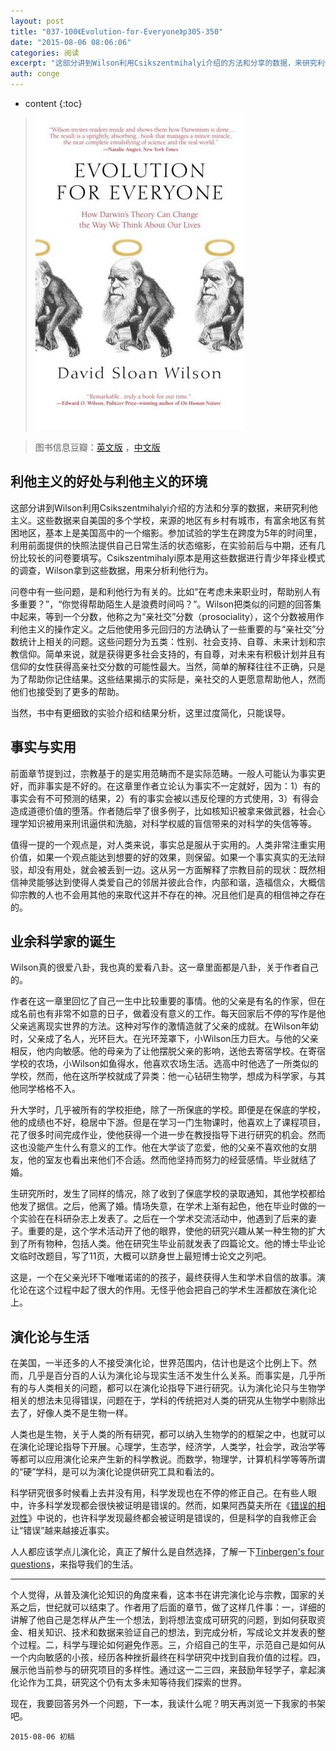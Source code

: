 ```yaml
---
layout: post
title: "037-100《Evolution-for-Everyone》p305-350"
date: "2015-08-06 08:06:06"
categories: 阅读
excerpt: "这部分讲到Wilson利用Csikszentmihalyi介绍的方法和分享的数据，来研究利他主义。这些数据来自美国的多个学校，来源的地区有乡村有城市，有富余地区有贫困地区，基本上是美国高中的一个缩影..."
auth: conge
---
```

* content
{:toc}

>  ![Evolution for Everyone 封面](assets/images/阅读/118382-82fb2ece17c628e9.jpg)

> 图书信息豆瓣：[英文版](http://book.douban.com/subject/2570988/) ，[中文版](http://book.douban.com/subject/10588813/)


## 利他主义的好处与利他主义的环境

这部分讲到Wilson利用Csikszentmihalyi介绍的方法和分享的数据，来研究利他主义。这些数据来自美国的多个学校，来源的地区有乡村有城市，有富余地区有贫困地区，基本上是美国高中的一个缩影。参加试验的学生在跨度为5年的时间里，利用前面提供的快照法提供自己日常生活的状态缩影，在实验前后与中期，还有几份比较长的问卷要填写。Csikszentmihalyi原本是用这些数据进行青少年择业模式的调查，Wilson拿到这些数据，用来分析利他行为。

问卷中有一些问题，是和利他行为有关的。比如“在考虑未来职业时，帮助别人有多重要？”，“你觉得帮助陌生人是浪费时间吗？”。Wilson把类似的问题的回答集中起来，等到一个分数，他称之为“亲社交”分数（prosociality），这个分数被用作利他主义的操作定义。之后他使用多元回归的方法确认了一些重要的与“亲社交”分数统计上相关的问题。这些问题分为五类：性别、社会支持、自尊、未来计划和宗教信仰。简单来说，就是获得更多社会支持的，有自尊，对未来有积极计划并且有信仰的女性获得高亲社交分数的可能性最大。当然，简单的解释往往不正确，只是为了帮助你记住结果。这些结果揭示的实际是，亲社交的人更愿意帮助他人，然而他们也接受到了更多的帮助。

当然，书中有更细致的实验介绍和结果分析，这里过度简化，只能误导。

## 事实与实用

前面章节提到过，宗教基于的是实用范畴而不是实际范畴。一般人可能认为事实更好，而非事实是不好的。在这章里作者立论认为事实不一定就好，因为：1）有的事实会有不可预测的结果，2）有的事实会被以违反伦理的方式使用，3）有得会造成道德价值的堕落。作者随后举了很多例子，比如核知识被拿来做武器，社会心理学知识被用来刑讯逼供和洗脑，对科学权威的盲信带来的对科学的失信等等。

值得一提的一个观点是，对人类来说，事实总是服从于实用的。人类非常注重实用价值，如果一个观点能达到想要的好的效果，则保留。如果一个事实真实的无法辩驳，却没有用处，就会被丢到一边。这从另一方面解释了宗教目前的现状：既然相信神灵能够达到使得人类爱自己的邻居并彼此合作，内部和谐，造福信众，大概信仰宗教的人也不会用其他的来取代这并不存在的神。况且他们是真的相信神之存在的。

## 业余科学家的诞生

Wilson真的很爱八卦，我也真的爱看八卦。这一章里面都是八卦，关于作者自己的。

作者在这一章里回忆了自己一生中比较重要的事情。他的父亲是有名的作家，但在成名前也有非常不如意的日子，做着没有意义的工作。每天回家后不停的写作是他父亲逃离现实世界的方法。这种对写作的激情造就了父亲的成就。在Wilson年幼时，父亲成了名人，光环巨大。在光环笼罩下，小Wilson压力巨大。与他的父亲相反，他内向敏感。他的母亲为了让他摆脱父亲的影响，送他去寄宿学校。在寄宿学校的农场，小Wilson如鱼得水，他喜欢农场生活。选高中时他选了一所类似的学校，然而，他在这所学校就成了异类：他一心钻研生物学，想成为科学家，与其他同学格格不入。

升大学时，几乎被所有的学校拒绝，除了一所保底的学校。即便是在保底的学校，他的成绩也不好，稳居中下游。但是在学习一门生物课时，他喜欢上了课程项目，花了很多时间完成作业，使他获得一个进一步在教授指导下进行研究的机会。然而这也没能产生什么有意义的工作。他在大学谈了恋爱，他的父亲不喜欢他的女朋友，他的室友也看出来他们不合适。然而他坚持而努力的经营感情。毕业就结了婚。

生研究所时，发生了同样的情况，除了收到了保底学校的录取通知，其他学校都给他发了据信。之后，他离了婚。情场失意，在学术上渐有起色，他在毕业时做的一个实验在在科研杂志上发表了。之后在一个学术交流活动中，他遇到了后来的妻子。重要的是，这个学术活动开了他的眼界，使他的研究兴趣从某一种生物的扩大到了所有物种，包括人类。他在研究生毕业前就发表了四篇论文。他的博士毕业论文临时改题目，写了11页，大概可以跻身世上最短博士论文之列吧。

这是，一个在父亲光环下唯唯诺诺的的孩子，最终获得人生和学术自信的故事。演化论在这个过程中起了很大的作用。无怪乎他会把自己的学术生涯都放在演化论上。


## 演化论与生活

在美国，一半还多的人不接受演化论，世界范围内，估计也是这个比例上下。然而，几乎是百分百的人认为演化论与现实生活不发生什么关系。而事实是，几乎所有的与人类相关的问题，都可以在演化论指导下进行研究。认为演化论只与生物学相关的想法未见得错误，问题在于，学科的传统把对人类的研究从生物学中剔除出去了，好像人类不是生物一样。

人类也是生物，关于人类的所有研究，都可以纳入生物学的的框架之中，也就可以在演化论理论指导下开展。心理学，生态学，经济学，人类学，社会学，政治学等等都可以应用演化论来产生新的科学教说。而数学，物理学，计算机科学等等所谓的“硬”学科，是可以为演化论提供研究工具和看法的。

科学研究很多时候看上去并没有用，科学发现也在不停的修正自己。在有些人眼中，许多科学发现都会很快被证明是错误的。然而，如果阿西莫夫所在《[错误的相对性](www.guokr.com/blog/354133/)》中说的，也许科学发现最终都会被证明是错误的，但是科学的自我修正会让“错误”越来越接近事实。

人人都应该学点儿演化论，真正了解什么是自然选择，了解一下[Tinbergen's four questions](https://en.wikipedia.org/wiki/Tinbergen's_four_questions)，来指导我们的生活。

----

个人觉得，从普及演化论知识的角度来看，这本书在讲完演化论与宗教，国家的关系之后，世纪就可以结束了。作者用了后面的章节，做了这样几件事：一，详细的讲解了他自己是怎样从产生一个想法，到将想法变成可研究的问题，到如何获取资金、相关知识、技术和数据来验证自己的想法，到完成分析，写成论文并发表的整个过程。二，科学与理论如何避免作恶。三，介绍自己的生平，示范自己是如何从一个内向敏感的小孩，经历各种挫折最终在科学研究中找到自我价值的过程。四，展示他当前参与的研究项目的多样性。通过这一二三四，来鼓励年轻学子，拿起演化论作为工具，研究这个仍有太多未知等待我们探索的世界。

现在，我要回答另外一个问题，下一本，我读什么呢？明天再浏览一下我家的书架吧。


```
2015-08-06 初稿
```
